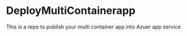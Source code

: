 # DeployMultiContainerapp
This is a repo to publish your multi container app into Azuer app service
